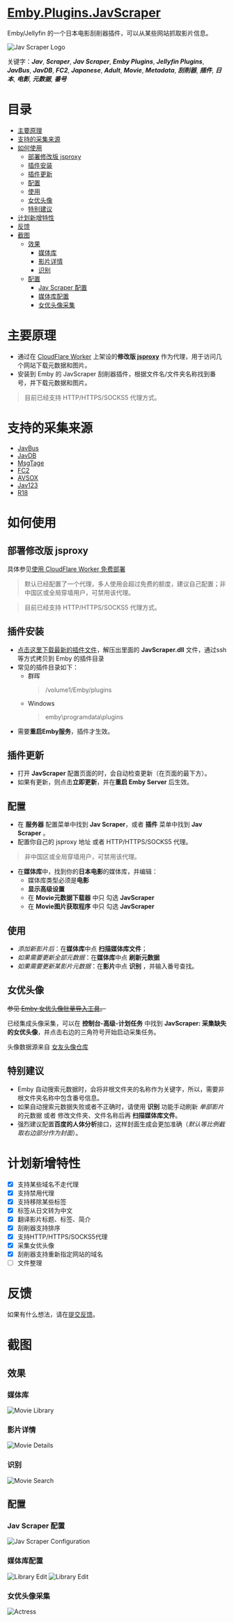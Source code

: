 # [Emby.Plugins.JavScraper](https://github.com/JavScraper/Emby.Plugins.JavScraper)
Emby/Jellyfin 的一个日本电影刮削器插件，可以从某些网站抓取影片信息。

![Jav Scraper Logo](Emby.Plugins/thumb.png)

关键字：**_Jav_**, **_Scraper_**, **_Jav Scraper_**, **_Emby Plugins_**, **_Jellyfin Plugins_**, **_JavBus_**, **_JavDB_**, **_FC2_**, **_Japanese_**, **_Adult_**, **_Movie_**, **_Metadata_**, **_刮削器_**, **_插件_**, **_日本_**, **_电影_**, **_元数据_**, **_番号_**

# 目录
- [主要原理](#主要原理)
- [支持的采集来源](#支持的采集来源)
- [如何使用](#如何使用)
  * [部署修改版 jsproxy](#部署修改版-jsproxy)
  * [插件安装](#插件安装)
  * [插件更新](#插件更新)
  * [配置](#配置)
  * [使用](#使用)
  * [女优头像](#女优头像)
  * [特别建议](#特别建议)
- [计划新增特性](#计划新增特性)
- [反馈](#反馈)
- [截图](#截图)
  * [效果](#效果)
    + [媒体库](#媒体库)
    + [影片详情](#影片详情)
    + [识别](#识别)
  * [配置](#配置)
    + [Jav Scraper 配置](#jav-scraper-配置)
    + [媒体库配置](#媒体库配置)
    + [女优头像采集](#女优头像采集)

# 主要原理
- 通过在 [CloudFlare Worker](https://workers.cloudflare.com) 上架设的**修改版 [jsproxy](https://github.com/EtherDream/jsproxy)** 作为代理，用于访问几个网站下载元数据和图片。
- 安装到 Emby 的 JavScraper 刮削器插件，根据文件名/文件夹名称找到番号，并下载元数据和图片。
> 目前已经支持 HTTP/HTTPS/SOCKS5 代理方式。

# 支持的采集来源
- [JavBus](https://www.javbus.com/)
- [JavDB](https://javdb.com/)
- [MsgTage](https://www.mgstage.com/)
- [FC2](https://fc2club.com/)
- [AVSOX](https://avsox.host/)
- [Jav123](https://www.jav321.com/)
- [R18](https://www.r18.com/)

# 如何使用

## 部署修改版 jsproxy
具体参见[使用 CloudFlare Worker 免费部署](Emby.Plugins/cf-worker.md)
> 默认已经配置了一个代理，多人使用会超过免费的额度，建议自己配置；非中国区或全局穿墙用户，可禁用该代理。

> 目前已经支持 HTTP/HTTPS/SOCKS5 代理方式。

## 插件安装
- [点击这里下载最新的插件文件](https://github.com/JavScraper/Emby.Plugins.JavScraper/releases)，解压出里面的 **JavScraper.dll** 文件，通过ssh等方式拷贝到 Emby 的插件目录
- 常见的插件目录如下：
  - 群晖
    > /volume1/Emby/plugins
  - Windows
    > emby\programdata\plugins
- 需要**重启Emby服务**，插件才生效。

## 插件更新
- 打开 **JavScraper** 配置页面的时，会自动检查更新（在页面的最下方）。
- 如果有更新，则点击**立即更新**，并在**重启 Emby Server** 后生效。

## 配置
- 在 **服务器** 配置菜单中找到 **Jav Scraper**，或者 **插件** 菜单中找到 **Jav Scraper** 。
- 配置你自己的 jsproxy 地址 或者 HTTP/HTTPS/SOCKS5 代理。
> 非中国区或全局穿墙用户，可禁用该代理。
- 在**媒体库**中，找到你的**日本电影**的媒体库，并编辑：
    - 媒体库类型必须是**电影** 
    - **显示高级设置**
    - 在 **Movie元数据下载器** 中只 勾选 **JavScraper**
    - 在 **Movie图片获取程序** 中只 勾选 **JavScraper**

## 使用
- _添加新影片后_：在**媒体库**中点 **扫描媒体库文件**；
- _如果需要更新全部元数据_：在**媒体库**中点 **刷新元数据** 
- _如果需要更新某影片元数据_：在**影片**中点 **识别** ，并输入番号查找。

## 女优头像
~~参见 [Emby 女优头像批量导入工具](Emby.Plugins/actress.md)。~~

已经集成头像采集，可以在 **控制台-高级-计划任务** 中找到 **JavScraper: 采集缺失的女优头像**，并点击右边的三角符号开始启动采集任务。

头像数据源来自 [女友头像仓库](https://github.com/xinxin8816/gfriends)

## 特别建议
- Emby 自动搜索元数据时，会将非根文件夹的名称作为关键字，所以，需要非根文件夹名称中包含番号信息。
- 如果自动搜索元数据失败或者不正确时，请使用 **识别** 功能手动刷新 _单部影片_ 的元数据 或者 修改文件夹、文件名称后再 **扫描媒体库文件**。
- 强烈建议配置**百度的人体分析**接口，这样封面生成会更加准确（_默认等比例截取右边部分作为封面_）。

# 计划新增特性
- [x] 支持某些域名不走代理
- [x] 支持禁用代理
- [x] 支持移除某些标签
- [x] 标签从日文转为中文
- [x] 翻译影片标题、标签、简介
- [x] 刮削器支持排序
- [x] 支持HTTP/HTTPS/SOCKS5代理
- [x] 采集女优头像
- [x] 刮削器支持重新指定网站的域名
- [ ] 文件整理

# 反馈
如果有什么想法，请在[提交反馈](https://github.com/JavScraper/Emby.Plugins.JavScraper/issues)。


# 截图

## 效果

### 媒体库
![Movie Library](Emby.Plugins/Screenshots/Screenshot02.png)

### 影片详情
![Movie Details](Emby.Plugins/Screenshots/Screenshot03.png)

### 识别
![Movie Search](Emby.Plugins/Screenshots/Screenshot04.png)

## 配置
### Jav Scraper 配置 
![Jav Scraper Configuration](Emby.Plugins/Screenshots/Screenshot01.png)

### 媒体库配置

![Library Edit](Emby.Plugins/Screenshots/LibraryEdit01.png)
![Library Edit](Emby.Plugins/Screenshots/LibraryEdit02.png)

### 女优头像采集
![Actress](Emby.Plugins/Screenshots/Actress01.png)




